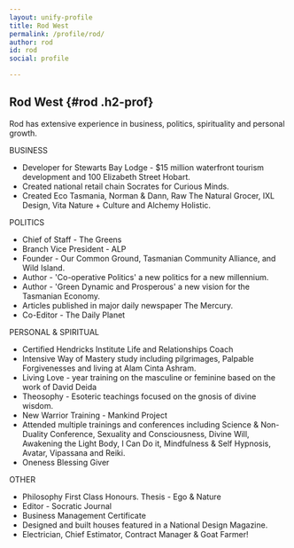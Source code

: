 ```yaml
---
layout: unify-profile
title: Rod West
permalink: /profile/rod/
author: rod
id: rod
social: profile

---
```


## Rod West {#rod .h2-prof}

Rod has extensive experience in business, politics, spirituality and personal growth. 

BUSINESS

* Developer for Stewarts Bay Lodge - $15 million waterfront tourism development and 
  100 Elizabeth Street Hobart.
* Created national retail chain Socrates for Curious Minds.
* Created Eco Tasmania, Norman & Dann, Raw The Natural Grocer, IXL Design, 
  Vita Nature + Culture and Alchemy Holistic.

POLITICS

* Chief of Staff - The Greens
* Branch Vice President - ALP
* Founder - Our Common Ground, Tasmanian Community Alliance, and Wild Island.
* Author - 'Co-operative Politics' a new politics for a new millennium.
* Author - 'Green Dynamic and Prosperous' a new vision for the Tasmanian Economy.
* Articles published in major daily newspaper The Mercury.
* Co-Editor - The Daily Planet 

PERSONAL & SPIRITUAL

* Certified Hendricks Institute Life and Relationships Coach
* Intensive Way of Mastery study including pilgrimages, Palpable Forgivenesses and 
  living at Alam Cinta Ashram.
* Living Love - year training on the masculine or feminine based on the work of David Deida
* Theosophy - Esoteric teachings focused on the gnosis of divine wisdom. 
* New Warrior Training - Mankind Project
* Attended multiple trainings and conferences including Science & Non-Duality Conference, 
  Sexuality and Consciousness, Divine Will, Awakening the Light Body, I Can Do it, 
  Mindfulness & Self Hypnosis, Avatar, Vipassana and Reiki.
* Oneness Blessing Giver

OTHER

* Philosophy First Class Honours. Thesis - Ego & Nature
* Editor - Socratic Journal
* Business Management Certificate
* Designed and built houses featured in a National Design Magazine.
* Electrician, Chief Estimator, Contract Manager & Goat Farmer!

